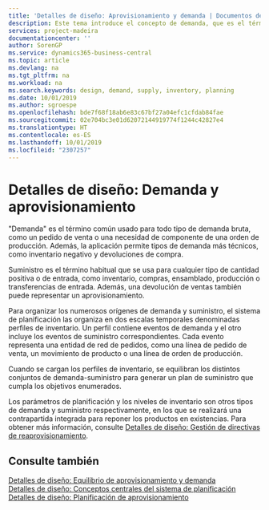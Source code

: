 ```yaml
---
title: 'Detalles de diseño: Aprovisionamiento y demanda | Documentos de Microsoft'
description: Este tema introduce el concepto de demanda, que es el término común usado para todo tipo de demanda bruta, como un pedido de venta o una necesidad de componente de una orden de producción.
services: project-madeira
documentationcenter: ''
author: SorenGP
ms.service: dynamics365-business-central
ms.topic: article
ms.devlang: na
ms.tgt_pltfrm: na
ms.workload: na
ms.search.keywords: design, demand, supply, inventory, planning
ms.date: 10/01/2019
ms.author: sgroespe
ms.openlocfilehash: bde7f68f18ab6e83c67bf27a04efc1cfdab84fae
ms.sourcegitcommit: 02e704bc3e01d62072144919774f1244c42827e4
ms.translationtype: HT
ms.contentlocale: es-ES
ms.lasthandoff: 10/01/2019
ms.locfileid: "2307257"
---
```

# <a name="design-details-demand-and-supply"></a>Detalles de diseño: Demanda y aprovisionamiento
"Demanda" es el término común usado para todo tipo de demanda bruta, como un pedido de venta o una necesidad de componente de una orden de producción. Además, la aplicación permite tipos de demanda más técnicos, como inventario negativo y devoluciones de compra.  
  
Suministro es el término habitual que se usa para cualquier tipo de cantidad positiva o de entrada, como inventario, compras, ensamblado, producción o transferencias de entrada. Además, una devolución de ventas también puede representar un aprovisionamiento.  
  
Para organizar los numerosos orígenes de demanda y suministro, el sistema de planificación las organiza en dos escalas temporales denominadas perfiles de inventario. Un perfil contiene eventos de demanda y el otro incluye los eventos de suministro correspondientes. Cada evento representa una entidad de red de pedidos, como una línea de pedido de venta, un movimiento de producto o una línea de orden de producción.  
  
Cuando se cargan los perfiles de inventario, se equilibran los distintos conjuntos de demanda-suministro para generar un plan de suministro que cumpla los objetivos enumerados.  
  
Los parámetros de planificación y los niveles de inventario son otros tipos de demanda y suministro respectivamente, en los que se realizará una contrapartida integrada para reponer los productos en existencias. Para obtener más información, consulte [Detalles de diseño: Gestión de directivas de reaprovisionamiento](design-details-handling-reordering-policies.md).  
  
## <a name="see-also"></a>Consulte también  
[Detalles de diseño: Equilibrio de aprovisionamiento y demanda](design-details-balancing-demand-and-supply.md)   
[Detalles de diseño: Conceptos centrales del sistema de planificación](design-details-central-concepts-of-the-planning-system.md)   
[Detalles de diseño: Planificación de aprovisionamiento](design-details-supply-planning.md)